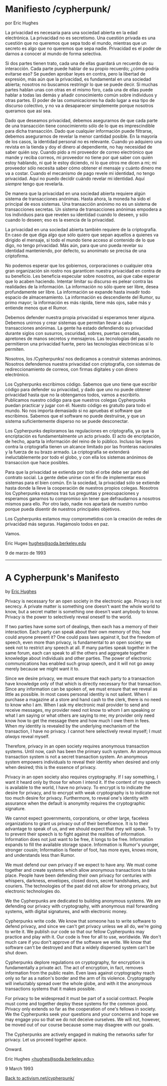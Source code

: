 Manifiesto /cypherpunk/
=======================

por Eric Hughes

La privacidad es necesaria para una sociedad abierta en la edad electrónica. La privacidad no es secretismo. Una cuestión privada es una cuestión que no queremos que sepa todo el mundo, mientras que un secreto es algo que no queremos que sepa nadie. Privacidad es el poder de darnos a conocer al mundo de forma selectiva.

Si dos partes tienen trato, cada una de ellas guardará un recuerdo de su interacción. Cada parte puede hablar de su propio recuerdo; ¿cómo podría evitarse eso? Se pueden aprobar leyes en contra, pero la libertad de expresión, más aún que la privacidad, es fundamental en una sociedad abierta; nosotros no buscamos restringir lo que se puede decir. Si muchas partes hablan unas con otras en el mismo foro, cada una de ellas puede hablar a todas las demás y añadir conocimiento común sobre individuos y otras partes. El poder de las comunicaciones ha dado lugar a esa tipo de discurso colectivo, y no va a desaparecer simplemente porque nosotros queramos que así sea. 

Dado que deseamos privacidad, debemos asegurarnos de que cada parte de una transacción tiene conocimiennto sólo de lo que es imprescindible para dicha transacción. Dado que cualquier información puede filtrarse, debemos asegurarnos de revelar la menor cantidad posible. En la mayoría de los casos, la identidad personal no es relevante. Cuando yo adquiero una revista en la tienda y doy el dinero al dependiente, no hay necesidad de saber quién soy. Cuando pido a mi proveedor de correo electrónico que mande y reciba correos, mi proveedor no tiene por qué saber con quién estoy hablando, ni qué le estoy diciendo, ni lo que otros me dicen a mi; mi proveedor sólo necesita saber cómo obtener el mensaje y cuánto dinero me va a costar. Cuando el mecanismo de pago revele mi identidad, no tengo privacidad. Aquí no puedo decidir cuándo revelar mi identidad. Aquí *siempre* tengo que revelarla.

De manera que la privacidad en una sociedad abierta requiere algún sistema de transacciones anónimas. Hasta ahora, la moneda ha sido el principal de esos sistemas. Una transacción anónimo no es un sistema de transacciones secretas. Un sistema de transacciones anónimas empodera a los individuos para que revelen su identidad cuando lo deseen, y sólo cuando lo deseen; eso es la esencia de la privacidad.

La privacidad en una sociedad abierta también requiere de la criptografía. En caso de que diga algo que sólo quiero que sepan aquellos a quienes va dirigido el mensaje, si todo el mundo tiene acceso al contenido de lo que digo, no tengo privacidad. Más aún, para que uno pueda revelar su identidad manteniendo, por defecto, su anonimato se precisa de una criptofirma.

No podemos esperar que los gobiernos, corporaciones o cualquier otra gran organización sin rostro nos garanticen nuestra privacidad en contra de su beneficio. Les beneficia especular sobre nosotros, asi que cabe esperar que lo acaben haciendo. Intentar limitar su discurso es pelear contra las realidades de la información. La información no sólo quere ser libre, desea profundamente ser libre. La información se expande hasta invadir todo espacio de almacenamiento. La información es descendiente del Rumor, su primo mayor; la información es más rápida, tiene más ojos, sabe más y entiende menos que el Rumor. 

Debemos defender nuestra propia privacidad si esperamos tener alguna. Debemos unirnos y crear sistemas que permitan llevar a cabo transacciones anónimas. La gente ha estado defendiendo su privacidad durante siglos con susurros, oscuridad, sobres, puertas cerradas, apretones de manos secretos y mensajeros. Las tecnologías del pasado no permitieron una privacidad fuerte, pero las tecnologías electrónicas sí lo permiten.

Nosotros, los /Cypherpunks/ nos dedicamos a construír sistemas anónimos. Nosotros defendemos nuestra privacidad con criptografía, con sistemas de redireccionamiento de correos, con firmas digitales y con dinero electrónico.

Los Cypherpunks escribimos código. Sabemos que uno tiene que escribir código para defender su privacidad, y dado que uno no puede obtener privacidad hasta que no la obtengamos todos, vamos a escribirlo. Publicamos nuestro código para que nuestros colegas Cypherpunks puedan practicar y jugar con él. Nuesto código es gratuíto para todo el mundo. No nos importa demasiado si no apruebas el software que escribimos. Sabemos que el software no puede destruírse, y que un sistema suficientemente disperso no se puede desconectar.

Los Cypherpunks deploramos las regulaciones en criptografía, ya que la encriptación es fundamentalmente un acto privado. El acto de encriptación, de hecho, aparta la información del reino de lo público. Incluso las leyes contra la criptografía tienen un alcance limitado por las fronteras nacionales y la fuerza de su brazo armado. La criptografía se extenderá ineluctablemente por todo el globo, y con ella los sistemas anónimos de transaccion que hace posibles.

Para que la privacidad se extienda por todo el orbe debe ser parte del contrato social. La gente debe unirse con el fin de implementar esos sistemas para el bien común. En la sociedad, la privacidad sólo se extiende hasta donde la lleve la cooperación de nuestros propios colegas. Nosotros los Cypherpunks estamos tras tus preguntas y preocupaciones y esperamos ganarnos tu compromiso sin tener que defraudarnos a nosotros mismos para ello. Por otro lado, nadie nos apartará de nuestro rumbo porque pueda disentir de nuestros principales objetivos.

Los Cypherpunks estamos muy comprometidos con la creación de redes de privacidad más seguras. Hagámoslo todos en paz.

Vamos.

Eric Huges <hughes@soda.berkeley.edu>

9 de marzo de 1993


---

A Cypherpunk\'s Manifesto
=========================

by [Eric
Hughes](ftp://soda.berkeley.edu/pub/cypherpunks/people/hughes.html)

Privacy is necessary for an open society in the electronic age. Privacy
is not secrecy. A private matter is something one doesn\'t want the
whole world to know, but a secret matter is something one doesn\'t want
anybody to know. Privacy is the power to selectively reveal oneself to
the world.

If two parties have some sort of dealings, then each has a memory of
their interaction. Each party can speak about their own memory of this;
how could anyone prevent it? One could pass laws against it, but the
freedom of speech, even more than privacy, is fundamental to an open
society; we seek not to restrict any speech at all. If many parties
speak together in the same forum, each can speak to all the others and
aggregate together knowledge about individuals and other parties. The
power of electronic communications has enabled such group speech, and it
will not go away merely because we might want it to.

Since we desire privacy, we must ensure that each party to a transaction
have knowledge only of that which is directly necessary for that
transaction. Since any information can be spoken of, we must ensure that
we reveal as little as possible. In most cases personal identity is not
salient. When I purchase a magazine at a store and hand cash to the
clerk, there is no need to know who I am. When I ask my electronic mail
provider to send and receive messages, my provider need not know to whom
I am speaking or what I am saying or what others are saying to me; my
provider only need know how to get the message there and how much I owe
them in fees. When my identity is revealed by the underlying mechanism
of the transaction, I have no privacy. I cannot here selectively reveal
myself; I must *always* reveal myself.

Therefore, privacy in an open society requires anonymous transaction
systems. Until now, cash has been the primary such system. An anonymous
transaction system is not a secret transaction system. An anonymous
system empowers individuals to reveal their identity when desired and
only when desired; this is the essence of privacy.

Privacy in an open society also requires cryptography. If I say
something, I want it heard only by those for whom I intend it. If the
content of my speech is available to the world, I have no privacy. To
encrypt is to indicate the desire for privacy, and to encrypt with weak
cryptography is to indicate not too much desire for privacy.
Furthermore, to reveal one\'s identity with assurance when the default
is anonymity requires the cryptographic signature.

We cannot expect governments, corporations, or other large, faceless
organizations to grant us privacy out of their beneficence. It is to
their advantage to speak of us, and we should expect that they will
speak. To try to prevent their speech is to fight against the realities
of information. Information does not just want to be free, it longs to
be free. Information expands to fill the available storage space.
Information is Rumor\'s younger, stronger cousin; Information is fleeter
of foot, has more eyes, knows more, and understands less than Rumor.

We must defend our own privacy if we expect to have any. We must come
together and create systems which allow anonymous transactions to take
place. People have been defending their own privacy for centuries with
whispers, darkness, envelopes, closed doors, secret handshakes, and
couriers. The technologies of the past did not allow for strong privacy,
but electronic technologies do.

We the Cypherpunks are dedicated to building anonymous systems. We are
defending our privacy with cryptography, with anonymous mail forwarding
systems, with digital signatures, and with electronic money.

Cypherpunks write code. We know that someone has to write software to
defend privacy, and since we can\'t get privacy unless we all do, we\'re
going to write it. We publish our code so that our fellow Cypherpunks
may practice and play with it. Our code is free for all to use,
worldwide. We don\'t much care if you don\'t approve of the software we
write. We know that software can\'t be destroyed and that a widely
dispersed system can\'t be shut down.

Cypherpunks deplore regulations on cryptography, for encryption is
fundamentally a private act. The act of encryption, in fact, removes
information from the public realm. Even laws against cryptography reach
only so far as a nation\'s border and the arm of its violence.
Cryptography will ineluctably spread over the whole globe, and with it
the anonymous transactions systems that it makes possible.

For privacy to be widespread it must be part of a social contract.
People must come and together deploy these systems for the common good.
Privacy only extends so far as the cooperation of one\'s fellows in
society. We the Cypherpunks seek your questions and your concerns and
hope we may engage you so that we do not deceive ourselves. We will not,
however, be moved out of our course because some may disagree with our
goals.

The Cypherpunks are actively engaged in making the networks safer for
privacy. Let us proceed together apace.

Onward.

Eric Hughes
[\<hughes\@soda.berkeley.edu\>](ftp://soda.berkeley.edu/pub/cypherpunks/people/hughes.html)

9 March 1993

[Back to activism.net/cypherpunk/](https://www.activism.net/cypherpunk/)



